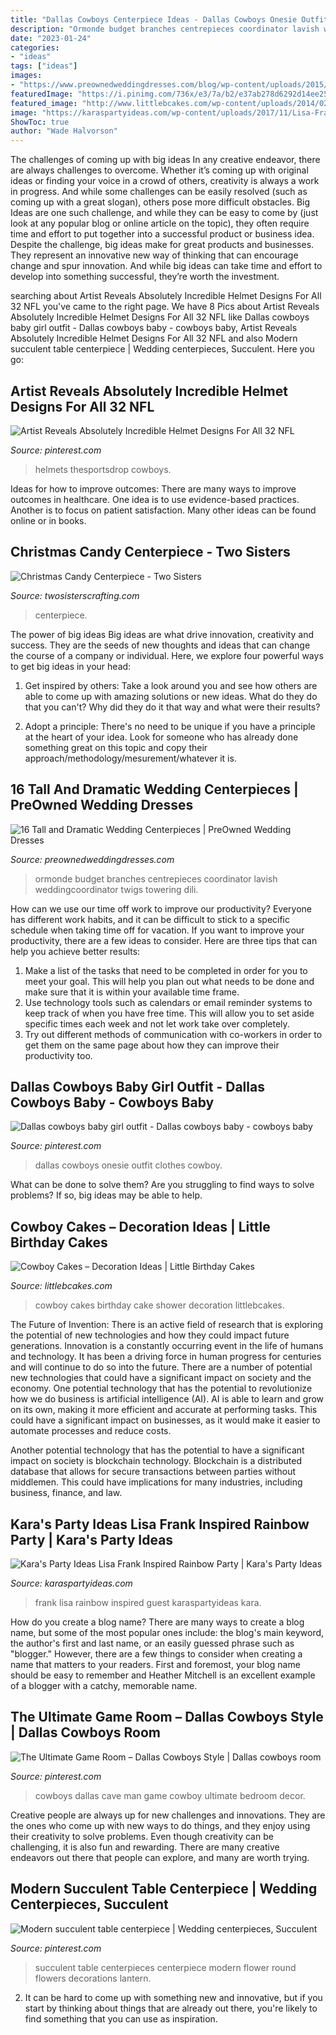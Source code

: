 ```yaml
---
title: "Dallas Cowboys Centerpiece Ideas - Dallas Cowboys Onesie Outfit Clothes Cowboy"
description: "Ormonde budget branches centrepieces coordinator lavish weddingcoordinator twigs towering dili"
date: "2023-01-24"
categories:
- "ideas"
tags: ["ideas"]
images:
- "https://www.preownedweddingdresses.com/blog/wp-content/uploads/2015/01/grace-ormonde.jpg"
featuredImage: "https://i.pinimg.com/736x/e3/7a/b2/e37ab278d6292d14ee258c19f6a5f8e8.jpg"
featured_image: "http://www.littlebcakes.com/wp-content/uploads/2014/02/Cowboy-Birthday-Cakes.jpg"
image: "https://karaspartyideas.com/wp-content/uploads/2017/11/Lisa-Frank-Inspired-Rainbow-Party-via-Karas-Party-Ideas-KarasPartyIdeas.com25.jpg"
ShowToc: true
author: "Wade Halvorson"
---
```



The challenges of coming up with big ideas
In any creative endeavor, there are always challenges to overcome. Whether it’s coming up with original ideas or finding your voice in a crowd of others, creativity is always a work in progress. And while some challenges can be easily resolved (such as coming up with a great slogan), others pose more difficult obstacles. Big Ideas are one such challenge, and while they can be easy to come by (just look at any popular blog or online article on the topic), they often require time and effort to put together into a successful product or business idea.
Despite the challenge, big ideas make for great products and businesses. They represent an innovative new way of thinking that can encourage change and spur innovation. And while big ideas can take time and effort to develop into something successful, they’re worth the investment.

	

		
searching about Artist Reveals Absolutely Incredible Helmet Designs For All 32 NFL you've came to the right page. We have 8 Pics about Artist Reveals Absolutely Incredible Helmet Designs For All 32 NFL like Dallas cowboys baby girl outfit - Dallas cowboys baby - cowboys baby, Artist Reveals Absolutely Incredible Helmet Designs For All 32 NFL and also Modern succulent table centerpiece | Wedding centerpieces, Succulent. Here you go:
		
    
## Artist Reveals Absolutely Incredible Helmet Designs For All 32 NFL

<img loading=lazy src="https://i.pinimg.com/736x/e3/7a/b2/e37ab278d6292d14ee258c19f6a5f8e8.jpg" onerror="this.onerror=null;this.src='https://tse2.mm.bing.net/th?id=OIP.TJAj6wErTkMorMRfNzQEWQHaFj&amp;pid=15.1';" alt="Artist Reveals Absolutely Incredible Helmet Designs For All 32 NFL">

_Source: pinterest.com_

>helmets thesportsdrop cowboys. 

	

Ideas for how to improve outcomes:
There are many ways to improve outcomes in healthcare. One idea is to use evidence-based practices. Another is to focus on patient satisfaction. Many other ideas can be found online or in books.

    
## Christmas Candy Centerpiece - Two Sisters

<img loading=lazy src="https://www.twosisterscrafting.com/wp-content/uploads/2017/10/christmas-candy-centerpiece-facebook.jpg" onerror="this.onerror=null;this.src='https://tse4.mm.bing.net/th?id=OIP.0EFelHlf6dpl5aFXTscIxgHaD4&amp;pid=15.1';" alt="Christmas Candy Centerpiece - Two Sisters">

_Source: twosisterscrafting.com_

>centerpiece. 

	

The power of big ideas
Big ideas are what drive innovation, creativity and success. They are the seeds of new thoughts and ideas that can change the course of a company or individual. Here, we explore four powerful ways to get big ideas in your head:
1. Get inspired by others: Take a look around you and see how others are able to come up with amazing solutions or new ideas. What do they do that you can't? Why did they do it that way and what were their results?

2. Adopt a principle: There's no need to be unique if you have a principle at the heart of your idea. Look for someone who has already done something great on this topic and copy their approach/methodology/mesurement/whatever it is.

    
## 16 Tall And Dramatic Wedding Centerpieces | PreOwned Wedding Dresses

<img loading=lazy src="https://www.preownedweddingdresses.com/blog/wp-content/uploads/2015/01/grace-ormonde.jpg" onerror="this.onerror=null;this.src='https://tse2.mm.bing.net/th?id=OIP.2y5PcCEpejkigv9pEznu9gHaLI&amp;pid=15.1';" alt="16 Tall and Dramatic Wedding Centerpieces | PreOwned Wedding Dresses">

_Source: preownedweddingdresses.com_

>ormonde budget branches centrepieces coordinator lavish weddingcoordinator twigs towering dili. 

	

How can we use our time off work to improve our productivity?
Everyone has different work habits, and it can be difficult to stick to a specific schedule when taking time off for vacation. If you want to improve your productivity, there are a few ideas to consider. Here are three tips that can help you achieve better results: 
1. Make a list of the tasks that need to be completed in order for you to meet your goal. This will help you plan out what needs to be done and make sure that it is within your available time frame. 
2. Use technology tools such as calendars or email reminder systems to keep track of when you have free time. This will allow you to set aside specific times each week and not let work take over completely. 
3. Try out different methods of communication with co-workers in order to get them on the same page about how they can improve their productivity too.

    
## Dallas Cowboys Baby Girl Outfit - Dallas Cowboys Baby - Cowboys Baby

<img loading=lazy src="https://i.pinimg.com/736x/62/cc/74/62cc74dda438b156f8355249da510f4b--baby-bodysuit-baby-onesie.jpg" onerror="this.onerror=null;this.src='https://tse2.mm.bing.net/th?id=OIP.XlNZ8_IT5KM2rUoRW6RtMwHaJ3&amp;pid=15.1';" alt="Dallas cowboys baby girl outfit - Dallas cowboys baby - cowboys baby">

_Source: pinterest.com_

>dallas cowboys onesie outfit clothes cowboy. 

	

What can be done to solve them?
Are you struggling to find ways to solve problems? If so, big ideas may be able to help.

    
## Cowboy Cakes – Decoration Ideas | Little Birthday Cakes

<img loading=lazy src="http://www.littlebcakes.com/wp-content/uploads/2014/02/Cowboy-Birthday-Cakes.jpg" onerror="this.onerror=null;this.src='https://tse2.mm.bing.net/th?id=OIP.ySWsZUgN9ctnqLfRWKQOJgHaFj&amp;pid=15.1';" alt="Cowboy Cakes – Decoration Ideas | Little Birthday Cakes">

_Source: littlebcakes.com_

>cowboy cakes birthday cake shower decoration littlebcakes. 

	

The Future of Invention: There is an active field of research that is exploring the potential of new technologies and how they could impact future generations.
Innovation is a constantly occurring event in the life of humans and technology. It has been a driving force in human progress for centuries and will continue to do so into the future. There are a number of potential new technologies that could have a significant impact on society and the economy. 
One potential technology that has the potential to revolutionize how we do business is artificial intelligence (AI). AI is able to learn and grow on its own, making it more efficient and accurate at performing tasks. This could have a significant impact on businesses, as it would make it easier to automate processes and reduce costs. 

Another potential technology that has the potential to have a significant impact on society is blockchain technology. Blockchain is a distributed database that allows for secure transactions between parties without middlemen. This could have implications for many industries, including business, finance, and law.

    
## Kara&#039;s Party Ideas Lisa Frank Inspired Rainbow Party | Kara&#039;s Party Ideas

<img loading=lazy src="https://karaspartyideas.com/wp-content/uploads/2017/11/Lisa-Frank-Inspired-Rainbow-Party-via-Karas-Party-Ideas-KarasPartyIdeas.com25.jpg" onerror="this.onerror=null;this.src='https://tse4.mm.bing.net/th?id=OIP.eMEe0HJfuyAK3ZpxTNanYwHaLH&amp;pid=15.1';" alt="Kara&#039;s Party Ideas Lisa Frank Inspired Rainbow Party | Kara&#039;s Party Ideas">

_Source: karaspartyideas.com_

>frank lisa rainbow inspired guest karaspartyideas kara. 

	

How do you create a blog name?
There are many ways to create a blog name, but some of the most popular ones include: the blog's main keyword, the author's first and last name, or an easily guessed phrase such as "blogger." However, there are a few things to consider when creating a name that matters to your readers. First and foremost, your blog name should be easy to remember and Heather Mitchell is an excellent example of a blogger with a catchy, memorable name.

    
## The Ultimate Game Room – Dallas Cowboys Style | Dallas Cowboys Room

<img loading=lazy src="https://i.pinimg.com/736x/de/bb/54/debb548f9675f794a5a883e8cd049e08.jpg" onerror="this.onerror=null;this.src='https://tse3.mm.bing.net/th?id=OIP.uL4Kbqe908LigUe3nO3AgwHaFi&amp;pid=15.1';" alt="The Ultimate Game Room – Dallas Cowboys Style | Dallas cowboys room">

_Source: pinterest.com_

>cowboys dallas cave man game cowboy ultimate bedroom decor. 

	

Creative people are always up for new challenges and innovations. They are the ones who come up with new ways to do things, and they enjoy using their creativity to solve problems. Even though creativity can be challenging, it is also fun and rewarding. There are many creative endeavors out there that people can explore, and many are worth trying.

    
## Modern Succulent Table Centerpiece | Wedding Centerpieces, Succulent

<img loading=lazy src="https://i.pinimg.com/736x/ab/cf/2b/abcf2b5dd002d74443cabd4d1ab8cbc9.jpg" onerror="this.onerror=null;this.src='https://tse4.mm.bing.net/th?id=OIP.b2prmvmMQNFa6UTIWSoM3AHaLH&amp;pid=15.1';" alt="Modern succulent table centerpiece | Wedding centerpieces, Succulent">

_Source: pinterest.com_

>succulent table centerpieces centerpiece modern flower round flowers decorations lantern. 

	

2. It can be hard to come up with something new and innovative, but if you start by thinking about things that are already out there, you're likely to find something that you can use as inspiration. 

